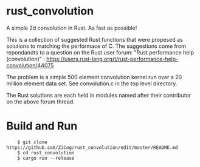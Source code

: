 # rust_convolution

A simple 2d convolution in Rust. As fast as possible! 

This is a collection of suggested Rust functions that were propesed as solutions to matching the performace of C.
The suggestions come from repondandts to a question on the Rust user forum: "Rust performance help (convolution)"
: https://users.rust-lang.org/t/rust-performance-help-convolution/44075

The problem is a simple 500 element convolution kernel run over a 20 million element data set. See convolution.c in the top level directory.

The Rust solutions are each held in modules named after their contributor on the above forum thread.

# Build and Run
```
    $ git clone https://github.com/ZiCog/rust_convolution/edit/master/README.md
    $ cd rust_convolution
    $ cargo run --release
```
